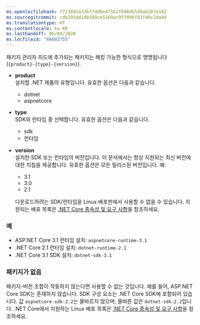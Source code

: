 ```yaml
---
ms.openlocfilehash: 7723892a33bf7dd8e475b2f696db5d9ab287e182
ms.sourcegitcommit: cdb295dd1db589ce5169ac9ff096f01fd0c2da9d
ms.translationtype: HT
ms.contentlocale: ko-KR
ms.lasthandoff: 06/09/2020
ms.locfileid: "84602755"
---
```


패키지 관리자 피드에 추가되는 패키지는 해킹 가능한 형식으로 명명됩니다(`{product}-{type}-{version}`).

- **product**\
설치할 .NET 제품의 유형입니다. 유효한 옵션은 다음과 같습니다.

  - dotnet
  - aspnetcore

- **type**\
SDK와 런타임 중 선택합니다. 유효한 옵션은 다음과 같습니다.

  - sdk
  - 런타임

- **version**\
설치한 SDK 또는 런타임의 버전입니다. 이 문서에서는 항상 지원되는 최신 버전에 대한 지침을 제공합니다. 유효한 옵션은 모든 릴리스된 버전입니다. 예:

  - 3.1
  - 3.0
  - 2.1

  다운로드하려는 SDK/런타임을 Linux 배포판에서 사용할 수 없을 수 있습니다. 지원되는 배포 목록은 [.NET Core 종속성 및 요구 사항](../linux.md)을 참조하세요.

### <a name="examples"></a>예

- ASP.NET Core 3.1 런타임 설치: `aspnetcore-runtime-3.1`
- .NET Core 2.1 런타임 설치: `dotnet-runtime-2.1`
- .NET Core 3.1 SDK 설치: `dotnet-sdk-3.1`

### <a name="package-missing"></a>패키지가 없음

패키지-버전 조합이 작동하지 않는다면 사용할 수 없는 것입니다. 예를 들어, ASP.NET Core SDK는 존재하지 않습니다. SDK 구성 요소는 .NET Core SDK에 포함되어 있습니다. 값 `aspnetcore-sdk-2.2`는 올바르지 않으며, 올바른 값은 `dotnet-sdk-2.2`입니다. .NET Core에서 지원하는 Linux 배포 목록은 [.NET Core 종속성 및 요구 사항](../linux.md)을 참조하세요.
